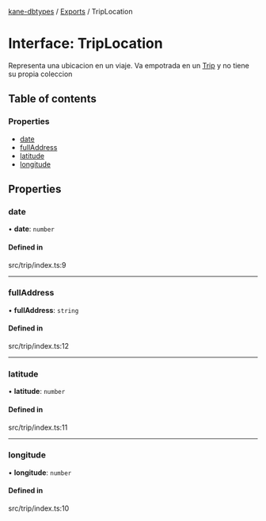 [kane-dbtypes](../README.md) / [Exports](../modules.md) / TripLocation

# Interface: TripLocation

Representa una ubicacion en un viaje.
Va empotrada en un [Trip](Trip.md) y no
tiene su propia coleccion

## Table of contents

### Properties

- [date](TripLocation.md#date)
- [fullAddress](TripLocation.md#fulladdress)
- [latitude](TripLocation.md#latitude)
- [longitude](TripLocation.md#longitude)

## Properties

### date

• **date**: `number`

#### Defined in

src/trip/index.ts:9

___

### fullAddress

• **fullAddress**: `string`

#### Defined in

src/trip/index.ts:12

___

### latitude

• **latitude**: `number`

#### Defined in

src/trip/index.ts:11

___

### longitude

• **longitude**: `number`

#### Defined in

src/trip/index.ts:10
